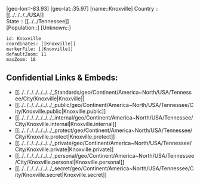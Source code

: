 ﻿---
location: [35.97,-83.93] 
mapzoom: [7,12] 
mapmarker: city 
type: City
tags:
- geo/City


SpocWebEntityId: 31518
isDeleted: false
confidential: public

---
[geo-lon::-83.93] 
[geo-lat::35.97] 
[name::Knoxville] 
Country :: [[../../../../USA]]  
State :: [[../../Tennessee]]  
[Population::] 
[Unknown::] 


```leaflet
id: Knoxville
coordinates: [[Knoxville]] 
markerFile: [[Knoxville]] 
defaultZoom: 11 
maxZoom: 18
```


## Confidential Links & Embeds: 
- [[../../../../../../../_Standards/geo/Continent/America~North/USA/Tennessee/City/Knoxville|Knoxville]] 
- [[../../../../../../../_public/geo/Continent/America~North/USA/Tennessee/City/Knoxville.public|Knoxville.public]] 
- [[../../../../../../../_internal/geo/Continent/America~North/USA/Tennessee/City/Knoxville.internal|Knoxville.internal]] 
- [[../../../../../../../_protect/geo/Continent/America~North/USA/Tennessee/City/Knoxville.protect|Knoxville.protect]] 
- [[../../../../../../../_private/geo/Continent/America~North/USA/Tennessee/City/Knoxville.private|Knoxville.private]] 
- [[../../../../../../../_personal/geo/Continent/America~North/USA/Tennessee/City/Knoxville.personal|Knoxville.personal]] 
- [[../../../../../../../_secret/geo/Continent/America~North/USA/Tennessee/City/Knoxville.secret|Knoxville.secret]] 
